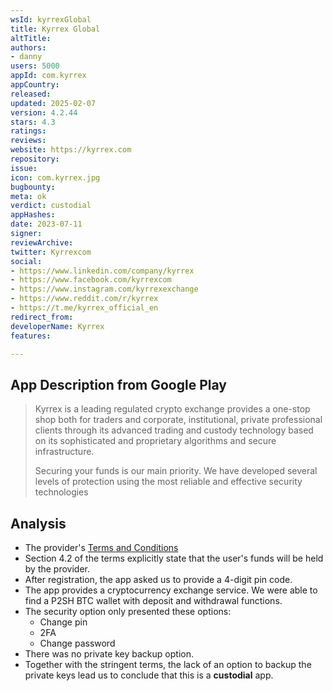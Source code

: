 ```yaml
---
wsId: kyrrexGlobal
title: Kyrrex Global
altTitle: 
authors:
- danny
users: 5000
appId: com.kyrrex
appCountry: 
released: 
updated: 2025-02-07
version: 4.2.44
stars: 4.3
ratings: 
reviews: 
website: https://kyrrex.com
repository: 
issue: 
icon: com.kyrrex.jpg
bugbounty: 
meta: ok
verdict: custodial
appHashes: 
date: 2023-07-11
signer: 
reviewArchive: 
twitter: Kyrrexcom
social:
- https://www.linkedin.com/company/kyrrex
- https://www.facebook.com/kyrrexcom
- https://www.instagram.com/kyrrexexchange
- https://www.reddit.com/r/kyrrex
- https://t.me/kyrrex_official_en
redirect_from: 
developerName: Kyrrex
features: 

---
```


## App Description from Google Play

> Kyrrex is a leading regulated crypto exchange provides a one-stop shop both for traders and corporate, institutional, private professional clients through its advanced trading and custody technology based on its sophisticated and proprietary algorithms and secure infrastructure.
>
> Securing your funds is our main priority. We have developed several levels of protection using the most reliable and effective security technologies

## Analysis

- The provider's [Terms and Conditions](https://files.my.kyrrex.com/terms_of_business.pdf)
- Section 4.2 of the terms explicitly state that the user's funds will be held by the provider.
- After registration, the app asked us to provide a 4-digit pin code.
- The app provides a cryptocurrency exchange service. We were able to find a P2SH BTC wallet with deposit and withdrawal functions.
- The security option only presented these options:
  - Change pin
  - 2FA
  - Change password
- There was no private key backup option.
- Together with the stringent terms, the lack of an option to backup the private keys lead us to conclude that this is a **custodial** app.
